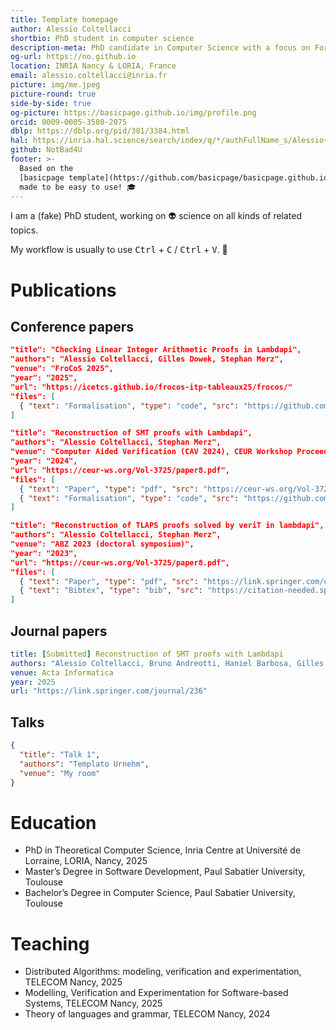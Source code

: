 ```yaml
---
title: Template homepage
author: Alessio Coltellacci
shortbio: PhD student in computer science
description-meta: PhD candidate in Computer Science with a focus on Formal Methods.
og-url: https://no.github.io
location: INRIA Nancy & LORIA, France
email: alessio.coltellacci@inria.fr
picture: img/me.jpeg
picture-round: true
side-by-side: true
og-picture: https://basicpage.github.io/img/profile.png
orcid: 0009-0005-3580-2075
dblp: https://dblp.org/pid/381/3384.html
hal: https://inria.hal.science/search/index/q/*/authFullName_s/Alessio+Coltellacci
github: NotBad4U
footer: >-
  Based on the
  [basicpage template](https://github.com/basicpage/basicpage.github.io),
  made to be easy to use! 🎓
---
```


I am a (fake) PhD student, working on 👽 science on all kinds of related topics.

My workflow is usually to use <kbd>Ctrl</kbd> + <kbd>C</kbd> /
<kbd>Ctrl</kbd> + <kbd>V</kbd>. 🫣

<!-- > [!NOTE]
> This website is obviously a fake one, but it's meant to be very easy to use.
> Just follow the README of the
> [Github repository](https://github.com/basicpage/basicpage.github.io). -->

# Publications

## Conference papers

``` json {.paper}
"title": "Checking Linear Integer Arithmetic Proofs in Lambdapi",
"authors": "Alessio Coltellacci, Gilles Dowek, Stephan Merz",
"venue": "FroCoS 2025",
"year": "2025",
"url": "https://icetcs.github.io/frocos-itp-tableaux25/frocos/"
"files": [
  { "text": "Formalisation", "type": "code", "src": "https://github.com/NotBad4U/carcara/tree/lambdapi-translate" }
]
```

``` json {.paper}
"title": "Reconstruction of SMT proofs with Lambdapi",
"authors": "Alessio Coltellacci, Stephan Merz",
"venue": "Computer Aided Verification (CAV 2024), CEUR Workshop Proceedings",
"year": "2024",
"url": "https://ceur-ws.org/Vol-3725/paper8.pdf",
"files": [
  { "text": "Paper", "type": "pdf", "src": "https://ceur-ws.org/Vol-3725/paper8.pdf" },
  { "text": "Formalisation", "type": "code", "src": "https://github.com/NotBad4U/carcara/tree/ACTA" }
]
```

``` json {.paper}
"title": "Reconstruction of TLAPS proofs solved by veriT in lambdapi",
"authors": "Alessio Coltellacci, Stephan Merz",
"venue": "ABZ 2023 (doctoral symposium)",
"year": "2023",
"url": "https://ceur-ws.org/Vol-3725/paper8.pdf",
"files": [
  { "text": "Paper", "type": "pdf", "src": "https://link.springer.com/chapter/10.1007/978-3-031-33163-3_29" },
  { "text": "Bibtex", "type": "bib", "src": "https://citation-needed.springer.com/v2/references/10.1007/978-3-031-33163-3_29?format=bibtex&flavour=citation" }
]
```

## Journal papers

``` yaml {.paper}
title: [Submitted] Reconstruction of SMT proofs with Lambdapi
authors: "Alessio Coltellacci, Bruno Andreotti, Haniel Barbosa, Gilles Dowek, Stephan Merz"
venue: Acta Informatica
year: 2025
url: "https://link.springer.com/journal/236"
```

## Talks

``` json {.papers}
{
  "title": "Talk 1",
  "authors": "Templato Urnehm",
  "venue": "My room"
}
```

# Education

- PhD in Theoretical Computer Science, Inria Centre at Université de Lorraine, LORIA, Nancy, 2025
- Master’s Degree in Software Development, Paul Sabatier University, Toulouse
- Bachelor’s Degree in Computer Science, Paul Sabatier University, Toulouse

# Teaching

- Distributed Algorithms: modeling, verification and experimentation, TELECOM Nancy, 2025
- Modelling, Verification and Experimentation for Software-based Systems, TELECOM Nancy, 2025
- Theory of languages and grammar, TELECOM Nancy, 2024